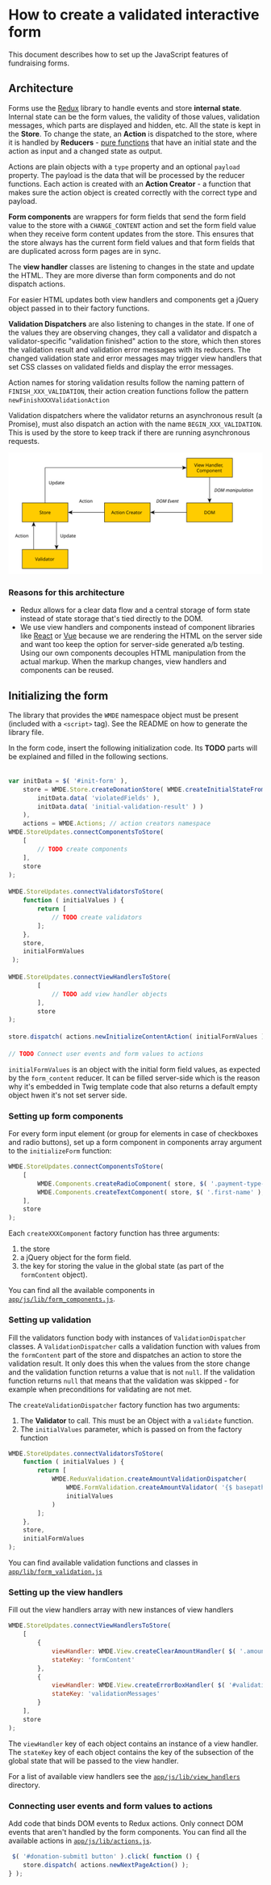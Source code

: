 # How to create a validated interactive form

This document describes how to set up the JavaScript features of fundraising forms.

## Architecture

Forms use the [Redux][redux] library to handle events and store **internal state**. Internal state can be the form values,
the validity of those values, validation messages, which parts are displayed and hidden, etc. All the state is kept in
the **Store**. To change the state, an **Action** is dispatched to the store, where it is handled by **Reducers** -
[pure functions][pure_function] that have an initial state and the action as input and a changed state as output.

Actions are plain objects with a `type` property and an optional `payload` property. The payload is the data that will 
be processed by the reducer functions. Each action is created with an **Action Creator** - a function that makes sure 
the action object is created correctly with the correct type and payload.

**Form components** are wrappers for form fields that send the form field value to the store with a `CHANGE_CONTENT` action 
and set the form field value when they receive form content updates from the store. This ensures that the store always 
has the current form field values and that form fields that are duplicated across form pages are in sync.  

The **view handler** classes are listening to changes in the state and update the HTML. They are more diverse than 
form components and do not dispatch actions.

For easier HTML updates both view handlers and components get a jQuery object passed in to their factory functions.

**Validation Dispatchers** are also listening to changes in the state. If one of the values they are observing changes, 
they call a validator and dispatch a  validator-specific "validation finished" action to the store, which then stores 
the validation result and validation error messages with its reducers. The changed validation state and error messages 
may trigger view handlers that set CSS classes on validated fields and display the error messages.  

Action names for storing validation results follow the naming pattern of `FINISH_XXX_VALIDATION`,  their action 
creation functions follow the pattern `newFinishXXXValidationAction`

Validation dispatchers where the validator returns an asynchronous result (a Promise), must also dispatch an action with 
the name `BEGIN_XXX_VALIDATION`. This is used by the store to keep track if there are running asynchronous requests. 


![Data flow in the architecture](architecture.svg)

### Reasons for this architecture
- Redux allows for a clear data flow and a central storage of form state instead of state storage that's tied directly to the DOM.
- We use view handlers and components instead of component libraries like [React][react] or [Vue][vue] because we are rendering 
the HTML on the server side and want too keep the option for server-side generated a/b testing. Using our own components 
  decouples HTML manipulation from the actual markup. When the markup changes, view handlers and components can be reused.

## Initializing the form

The library that provides the `WMDE` namespace object must be present (included with a `<script>` tag). See the README on how to generate the library file.

In the form code, insert the following initialization code. Its **TODO** parts will be explained and filled in the following sections.

```JavaScript

var initData = $( '#init-form' ),
    store = WMDE.Store.createDonationStore( WMDE.createInitialStateFromViolatedFields(
        initData.data( 'violatedFields' ),
        initData.data( 'initial-validation-result' ) )
    ),
    actions = WMDE.Actions; // action creators namespace
WMDE.StoreUpdates.connectComponentsToStore(
    [
        // TODO create components
    ],
    store
);

WMDE.StoreUpdates.connectValidatorsToStore(
    function ( initialValues ) {
        return [
            // TODO create validators
        ];
    },
    store,
    initialFormValues
 );
         
WMDE.StoreUpdates.connectViewHandlersToStore(
        [
            // TODO add view handler objects
        ],
        store
);

store.dispatch( actions.newInitializeContentAction( initialFormValues ) );

// TODO Connect user events and form values to actions
```

`initialFormValues` is an object with the initial form field values, as expected by the `form_content` reducer.
It can be filled server-side which is the reason why it's embedded in Twig template code that also returns a default
empty object hwen it's not set server side.

### Setting up form components

For every form input element (or group for elements in case of checkboxes and radio buttons), set up a form component 
in components array argument to the `initializeForm` function:
 
```JavaScript
WMDE.StoreUpdates.connectComponentsToStore(
    [
        WMDE.Components.createRadioComponent( store, $( '.payment-type-select' ), 'paymentType' ),
        WMDE.Components.createTextComponent( store, $( '.first-name' ), 'firstName' )
    ],
    store
);
```

Each `createXXXComponent` factory function has three arguments:
1. the store
2. a jQuery object for the form field. 
3. the key for storing the value in the global state (as part of the `formContent` object).

You can find all the available components in [`app/js/lib/form_components.js`](../app/js/lib/form_components.js).

### Setting up validation

Fill the validators function body with instances of `ValidationDispatcher` classes. A `ValidationDispatcher` calls a validation function with values from the `formContent` part of the store and dispatches an action to store the validation result. It only does this when the values from the store change and the validation function returns a value that is not `null`. If the validation function returns `null` that means that the validation was skipped - for example when preconditions for validating are not met.

The `createValidationDispatcher` factory function has two arguments:

1. The **Validator** to call. This must be an Object with a `validate` function.
2. The `initialValues` parameter, which is passed on from the factory function

```JavaScript
WMDE.StoreUpdates.connectValidatorsToStore(
    function ( initialValues ) {
        return [
            WMDE.ReduxValidation.createAmountValidationDispatcher(
                WMDE.FormValidation.createAmountValidator( '{$ basepath $}/validate-amount' ),
                initialValues
            )
        ];
    },
    store,
    initialFormValues
);
```

You can find available validation functions and classes in [`app/lib/form_validation.js`](../app/lib/form_validation.js)

### Setting up the view handlers

Fill out the view handlers array with new instances of view handlers

```JavaScript
WMDE.StoreUpdates.connectViewHandlersToStore(
    [
        {
            viewHandler: WMDE.View.createClearAmountHandler( $( '.amount-select' ), $( '.amount-input' ) ),
            stateKey: 'formContent'
        },
        {
            viewHandler: WMDE.View.createErrorBoxHandler( $( '#validation-errors' ), { amount: 'Betrag' } ),
            stateKey: 'validationMessages'
        }
    ],
    store
);
```

The `viewHandler` key of each object contains an instance of a view handler. The `stateKey` key of each object contains the key of the subsection of the global state that will be passed to the view handler.

For a list of available view handlers see the [`app/js/lib/view_handlers`](../app/js/lib/view_handlers) directory.

### Connecting user events and form values to actions
Add code that binds DOM events to Redux actions. 
Only connect DOM events that aren't handled by the form components. You can find all the available actions in
[`app/js/lib/actions.js`](../app/js/lib/actions.js).

```JavaScript
 $( '#donation-submit1 button' ).click( function () {
    store.dispatch( actions.newNextPageAction() );
} );
```

[redux]: http://redux.js.org/
[pure_function]: https://en.wikipedia.org/wiki/Pure_function
[react]: https://facebook.github.io/react/
[vue]: http://vuejs.org/
